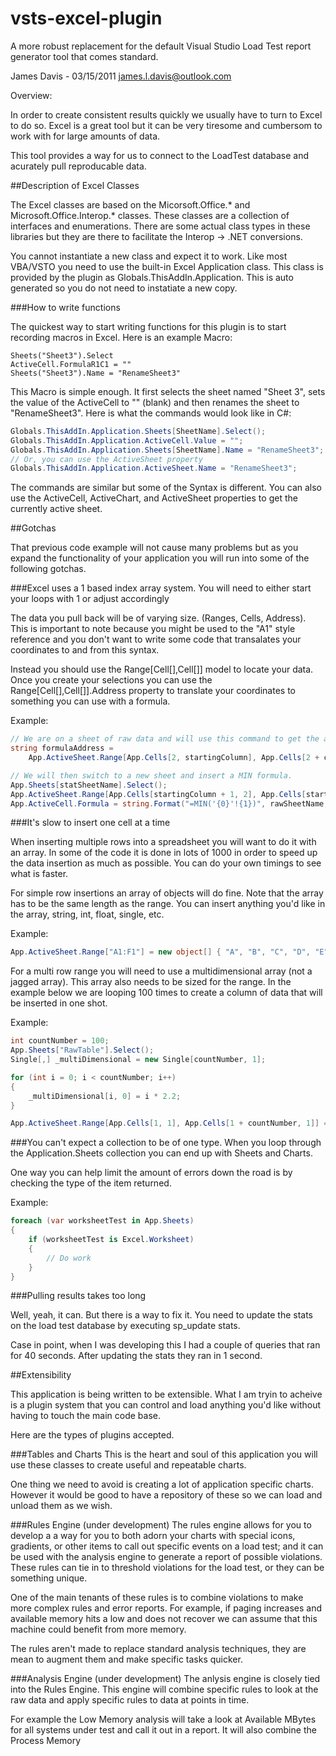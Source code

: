 vsts-excel-plugin
=================

A more robust replacement for the default Visual Studio Load Test report generator tool that comes standard.

James Davis - 03/15/2011
james.l.davis@outlook.com

Overview:

In order to create consistent results quickly we usually have to turn to Excel to do so. Excel is a great tool but it can be very tiresome and cumbersom to work with for large amounts of data.

This tool provides a way for us to connect to the LoadTest database and acurately pull reproducable data.


##Description of Excel Classes

The Excel classes are based on the Micorsoft.Office.* and Microsoft.Office.Interop.* classes. These classes are a collection of interfaces and enumerations.  There are some actual class types in these libraries but they are there to facilitate the Interop -> .NET conversions.

You cannot instantiate a new class and expect it to work. Like most VBA/VSTO you need to use the built-in 	Excel Application class. This class is provided by the plugin as Globals.ThisAddIn.Application. This is 	auto generated so you do not need to instatiate a new copy.

###How to write functions

The quickest way to start writing functions for this plugin is to start recording macros in Excel. Here	is an example Macro:

```VB
Sheets("Sheet3").Select
ActiveCell.FormulaR1C1 = ""
Sheets("Sheet3").Name = "RenameSheet3"
```

This Macro is simple enough. It first selects the sheet named "Sheet 3", sets the value of the ActiveCell 	to "" (blank) and then renames the sheet to "RenameSheet3".  Here is what the commands would look like in C#:

```C#
Globals.ThisAddIn.Application.Sheets[SheetName].Select();
Globals.ThisAddIn.Application.ActiveCell.Value = "";
Globals.ThisAddIn.Application.Sheets[SheetName].Name = "RenameSheet3";
// Or, you can use the ActiveSheet property
Globals.ThisAddIn.Application.ActiveSheet.Name = "RenameSheet3";
```

The commands are similar but some of the Syntax is different. You can also use the ActiveCell, ActiveChart, and ActiveSheet properties to get the currently active sheet.

##Gotchas

That previous code example will not cause many problems but as you expand the functionality of your application you will run into some of the following gotchas.

###Excel uses a 1 based index array system. 
You will need to either start your loops with 1 or adjust accordingly

The data you pull back will be of varying size. (Ranges, Cells, Address). This is important to note because you might be used to the "A1" style reference and you don't want to write some code that transalates your coordinates to and from this syntax.

Instead you should use the Range[Cell[],Cell[]] model to locate your data.  Once you create your selections you can use the Range[Cell[],Cell[]].Address property to translate your coordinates to something you can use with a formula.

Example:
```C#
// We are on a sheet of raw data and will use this command to get the address of the range
string formulaAddress = 
	App.ActiveSheet.Range[App.Cells[2, startingColumn], App.Cells[2 + countNumber, startingColumn]].Address;

// We will then switch to a new sheet and insert a MIN formula.
App.Sheets[statSheetName].Select();
App.ActiveSheet.Range[App.Cells[startingColumn + 1, 2], App.Cells[startingColumn + 1, 2]].Select();
App.ActiveCell.Formula = string.Format("=MIN('{0}'!{1})", rawSheetName, formulaAddress);
```

###It's slow to insert one cell at a time

When inserting multiple rows into a spreadsheet you will want to do it with an array. In some of the code it is done in lots of 1000 in order to speed up the data insertion as much as possible.  You can do your own timings to see what is faster.

For simple row insertions an array of objects will do fine. Note that the array has to be the same length as the range. You can insert anything you'd like in the array, string, int, float, single, etc.

Example:
```C#
App.ActiveSheet.Range["A1:F1"] = new object[] { "A", "B", "C", "D", "E", "F" };
```

For a multi row range you will need to use a multidimensional array (not a jagged array).  This array also
needs to be sized for the range. In the example below we are looping 100 times to create a column of data 
that will be inserted in one shot.

Example:
```C#
int countNumber = 100;
App.Sheets["RawTable"].Select();
Single[,] _multiDimensional = new Single[countNumber, 1];

for (int i = 0; i < countNumber; i++)
{
	_multiDimensional[i, 0] = i * 2.2;
}

App.ActiveSheet.Range[App.Cells[1, 1], App.Cells[1 + countNumber, 1]] = _multiDimensional;
```
###You can't expect a collection to be of one type.
When you loop through the Application.Sheets collection you can end up with Sheets and Charts.

One way you can help limit the amount of errors down the road is by checking the type of the item returned.

Example:
```C#
foreach (var worksheetTest in App.Sheets)
{
	if (worksheetTest is Excel.Worksheet)
	{
		// Do work
	}
}
```

###Pulling results takes too long
		
Well, yeah, it can. But there is a way to fix it. You need to update the stats on the load test database by executing sp_update stats.

Case in point, when I was developing this I had a couple of queries that ran for 40 seconds.  After updating the stats they ran in 1 second.

##Extensibility

This application is being written to be extensible.  What I am tryin to acheive is a plugin system that you can control and load anything you'd like without having to touch the main code base.

Here are the types of plugins accepted.

###Tables and Charts
This is the heart and soul of this application you will use these classes to create useful and repeatable charts.

One thing we need to avoid is creating a lot of application specific charts. However it would be good to have a repository of these so we can load and unload them as we wish.

###Rules Engine (under development)
The rules engine allows for you to develop a a way for you to both adorn your charts with special icons, gradients, or other items to call out specific events on a load test; and it can be used with the analysis engine to generate a report of possible violations. These rules can tie in to threshold violations for the load test, or they can be something unique.

One of the main tenants of these rules is to combine violations to make more complex rules and error reports. For example, if paging increases and available memory hits a low and does not recover we can assume that this machine could benefit from more memory.

The rules aren't made to replace standard analysis techniques, they are mean to augment them and make specific tasks quicker.

###Analysis Engine (under development)
The anlysis engine is closely tied into the Rules Engine. This engine will combine specific rules to look at the raw data and apply specific rules to data at points in time.

For example the Low Memory analysis will take a look at Available MBytes for all systems under test and call it out in a report. It will also combine the Process Memory 
